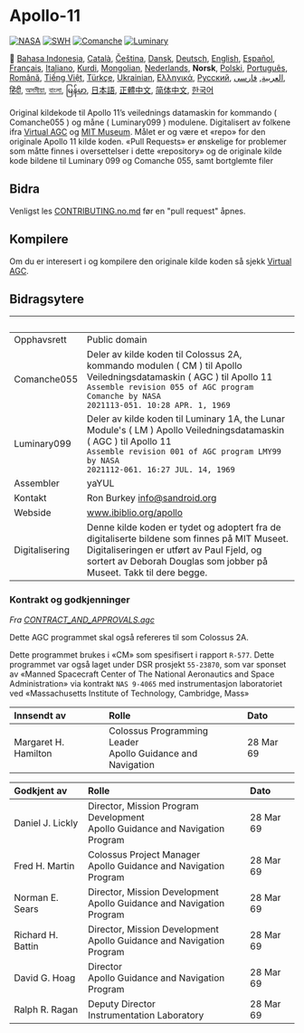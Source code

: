 # Apollo-11

[![NASA][1]][2]
[![SWH]][SWH_URL]
[![Comanche]][ComancheMilestone]
[![Luminary]][LuminaryMilestone]

🎌
[Bahasa Indonesia][ID],
[Català][CA],
[Čeština][CZ],
[Dansk][DA],
[Deutsch][DE],
[English][EN],
[Español][ES],
[Français][FR],
[Italiano][IT],
[Kurdi][KU],
[Mongolian][MN],
[Nederlands][NL],
**Norsk**,
[Polski][PL],
[Português][PT_BR],
[Română][RO],
[Tiếng Việt][VI],
[Türkçe][TR],
[Ukrainian][UA],
[Ελληνικά][GR],
[Русский][RU],
[العربية][AR],
[فارسی][FA],
[हिंदी][HI_IN],
[অসমীয়া][AS_IN],
[বাংলা][BD_BN],
[မြန်မာ][MM],
[日本語][JA],
[正體中文][ZH_TW],
[简体中文][ZH_CN],
[한국어][KO_KR]

[AR]:README.ar.md
[AS_IN]:README.as_in.md
[BD_BN]:README.bd_bn.md
[CA]:README.ca.md
[CZ]:README.cz.md
[DA]:README.da.md
[DE]:README.de.md
[EN]:README.md
[ES]:README.es.md
[FA]:README.fa.md
[FR]:README.fr.md
[GR]:README.gr.md
[HI_IN]:README.hi_in.md
[ID]:README.id.md
[IT]:README.it.md
[JA]:README.ja.md
[KO_KR]:README.ko_kr.md
[KU]:README.ku.md
[LT]:README.lt.md
[MM]:README.mm.md
[MN]:README.mn.md
[NL]:README.nl.md
[NO]:README.no.md
[PL]:README.pl.md
[PT_BR]:README.pt_br.md
[RO]:README.ro.md
[RU]:README.ru.md
[TR]:README.tr.md
[UA]:README.ua.md
[VI]:README.vi.md
[ZH_CN]:README.zh_cn.md
[ZH_TW]:README.zh_tw.md

Original kildekode til Apollo 11’s veilednings datamaskin for kommando ( Comanche055 ) og måne ( Luminary099 ) modulene. Digitalisert av folkene ifra [Virtual AGC][3] og [MIT Museum][4]. Målet er og være et «repo» for den originale Apollo 11 kilde koden. «Pull Requests» er ønskelige for problemer som måtte finnes i oversettelser i dette «repository» og de originale kilde kode bildene til Luminary 099 og Comanche 055, samt bortglemte filer

## Bidra

Venligst les [CONTRIBUTING.no.md][7] før en "pull request" åpnes.

## Kompilere

Om du er interesert i og kompilere den originale kilde koden så sjekk [Virtual AGC][8].

## Bidragsytere

&nbsp;         | &nbsp;
:------------- | :-----
Opphavsrett    | Public domain
Comanche055    | Deler av kilde koden til Colossus 2A, kommando modulen ( CM ) til Apollo Veiledningsdatamaskin ( AGC ) til Apollo 11<br>`Assemble revision 055 of AGC program Comanche by NASA`<br>`2021113-051. 10:28 APR. 1, 1969`
Luminary099    | Deler av kilde koden til Luminary 1A, the Lunar Module's ( LM ) Apollo Veiledningsdatamaskin ( AGC ) til Apollo 11<br>`Assemble revision 001 of AGC program LMY99 by NASA`<br>`2021112-061. 16:27 JUL. 14, 1969`
Assembler      | yaYUL
Kontakt        | Ron Burkey <info@sandroid.org>
Webside        | www.ibiblio.org/apollo
Digitalisering | Denne kilde koden er tydet og adoptert fra de digitaliserte bildene som finnes på MIT Museet. Digitaliseringen er utført av Paul Fjeld, og sortert av Deborah Douglas som jobber på Museet. Takk til dere begge.

### Kontrakt og godkjenninger

*Fra [CONTRACT_AND_APPROVALS.agc]*

Dette AGC programmet skal også refereres til som Colossus 2A.

Dette programmet brukes i «CM» som spesifisert i rapport `R-577`. Dette programmet var også laget under DSR prosjekt `55-23870`, som var sponset av «Manned Spacecraft Center of The National Aeronautics and Space Administration» via kontrakt `NAS 9-4065` med instrumentasjon laboratoriet ved «Massachusetts Institute of Technology, Cambridge, Mass»

Innsendt av          | Rolle | Dato
:------------------- | :---- | :---
Margaret H. Hamilton | Colossus Programming Leader<br>Apollo Guidance and Navigation | 28 Mar 69

Godkjent av       | Rolle | Dato
:---------------- | :---- | :---
Daniel J. Lickly  | Director, Mission Program Development<br>Apollo Guidance and Navigation Program | 28 Mar 69
Fred H. Martin    | Colossus Project Manager<br>Apollo Guidance and Navigation Program | 28 Mar 69
Norman E. Sears   | Director, Mission Development<br>Apollo Guidance and Navigation Program | 28 Mar 69
Richard H. Battin | Director, Mission Development<br>Apollo Guidance and Navigation Program | 28 Mar 69
David G. Hoag     | Director<br>Apollo Guidance and Navigation Program | 28 Mar 69
Ralph R. Ragan    | Deputy Director<br>Instrumentation Laboratory | 28 Mar 69

[CONTRACT_AND_APPROVALS.agc]:https://github.com/chrislgarry/Apollo-11/blob/master/Comanche055/CONTRACT_AND_APPROVALS.agc
[1]:https://flat.badgen.net/badge/NASA/Mission%20Overview/0B3D91
[2]:https://www.nasa.gov/mission_pages/apollo/missions/apollo11.html
[3]:http://www.ibiblio.org/apollo/
[4]:http://web.mit.edu/museum/
[5]:http://www.ibiblio.org/apollo/ScansForConversion/Luminary099/
[6]:http://www.ibiblio.org/apollo/ScansForConversion/Comanche055/
[7]:https://github.com/chrislgarry/Apollo-11/blob/master/CONTRIBUTING.no.md
[8]:https://github.com/rburkey2005/virtualagc
[SWH]:https://flat.badgen.net/badge/Software%20Heritage/Archive/0B3D91
[SWH_URL]:https://archive.softwareheritage.org/browse/origin/https://github.com/chrislgarry/Apollo-11/
[Comanche]:https://flat.badgen.net/github/milestones/chrislgarry/Apollo-11/1
[ComancheMilestone]:https://github.com/chrislgarry/Apollo-11/milestone/1
[Luminary]:https://flat.badgen.net/github/milestones/chrislgarry/Apollo-11/2
[LuminaryMilestone]:https://github.com/chrislgarry/Apollo-11/milestone/2
